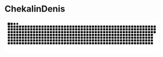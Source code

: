# ChekalinDenis

<p align="center">
 <img width="600" src="assets/github-snake.svg" alt="snake"/>
</p>

